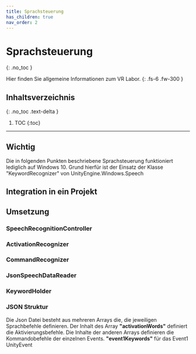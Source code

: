 ```yaml
---
title: Sprachsteuerung
has_children: true
nav_order: 2
---
```



# Sprachsteuerung
{: .no_toc }

Hier finden Sie allgemeine Informationen zum VR Labor.
{: .fs-6 .fw-300 }

## Inhaltsverzeichnis
{: .no_toc .text-delta }

1. TOC
{:toc}

---

## Wichtig
Die in folgenden Punkten beschriebene Sprachsteuerung funktioniert lediglich auf Windows 10. 
Grund hierfür ist der Einsatz der Klasse "KeywordRecognizer" von UnityEngine.Windows.Speech
## Integration in ein Projekt
## Umsetzung
### SpeechRecognitionController
### ActivationRecognizer
### CommandRecognizer
### JsonSpeechDataReader
### KeywordHolder
### JSON Struktur
Die Json Datei besteht aus mehreren Arrays die, die jeweiligen Sprachbefehle definieren. 
Der Inhalt des Array **"activationWords"** definiert die Aktivierungsbefehle.
Die Inhalte der anderen Arrays definieren die Kommandobefehle der einzelnen Events. **"event1Keywords"** für das Event1 UnityEvent
